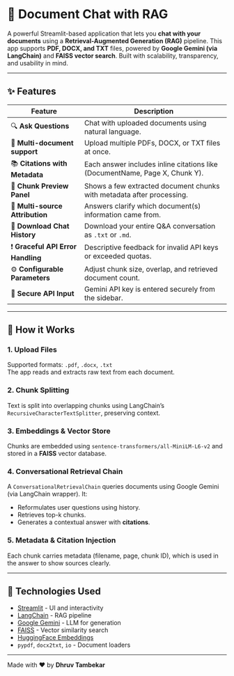 # 📄 Document Chat with RAG

A powerful Streamlit-based application that lets you **chat with your documents** using a **Retrieval-Augmented Generation (RAG)** pipeline. This app supports **PDF, DOCX, and TXT** files, powered by **Google Gemini (via LangChain)** and **FAISS vector search**. Built with scalability, transparency, and usability in mind.

---

## ✨ Features

| Feature | Description |
|--------|-------------|
| 🔍 **Ask Questions** | Chat with uploaded documents using natural language. |
| 📄 **Multi-document support** | Upload multiple PDFs, DOCX, or TXT files at once. |
| 📚 **Citations with Metadata** | Each answer includes inline citations like (DocumentName, Page X, Chunk Y). |
| 📖 **Chunk Preview Panel** | Shows a few extracted document chunks with metadata after processing. |
| 📁 **Multi-source Attribution** | Answers clarify which document(s) information came from. |
| 💾 **Download Chat History** | Download your entire Q&A conversation as `.txt` or `.md`. |
| ❗ **Graceful API Error Handling** | Descriptive feedback for invalid API keys or exceeded quotas. |
| ⚙️ **Configurable Parameters** | Adjust chunk size, overlap, and retrieved document count. |
| 🔐 **Secure API Input** | Gemini API key is entered securely from the sidebar. |

---

## 🚀 How it Works

### 1. Upload Files  
Supported formats: `.pdf`, `.docx`, `.txt`  
The app reads and extracts raw text from each document.

### 2. Chunk Splitting  
Text is split into overlapping chunks using LangChain’s `RecursiveCharacterTextSplitter`, preserving context.

### 3. Embeddings & Vector Store  
Chunks are embedded using `sentence-transformers/all-MiniLM-L6-v2` and stored in a **FAISS** vector database.

### 4. Conversational Retrieval Chain  
A `ConversationalRetrievalChain` queries documents using Google Gemini (via LangChain wrapper). It:
- Reformulates user questions using history.
- Retrieves top-k chunks.
- Generates a contextual answer with **citations**.

### 5. Metadata & Citation Injection  
Each chunk carries metadata (filename, page, chunk ID), which is used in the answer to show sources clearly.

---

## 🧠 Technologies Used

- [Streamlit](https://streamlit.io/) - UI and interactivity
- [LangChain](https://python.langchain.com/) - RAG pipeline
- [Google Gemini](https://ai.google.dev/) - LLM for generation
- [FAISS](https://github.com/facebookresearch/faiss) - Vector similarity search
- [HuggingFace Embeddings](https://huggingface.co/sentence-transformers/all-MiniLM-L6-v2)
- `pypdf`, `docx2txt`, `io` - Document loaders

---
 Made with ❤️ by **Dhruv Tambekar**

